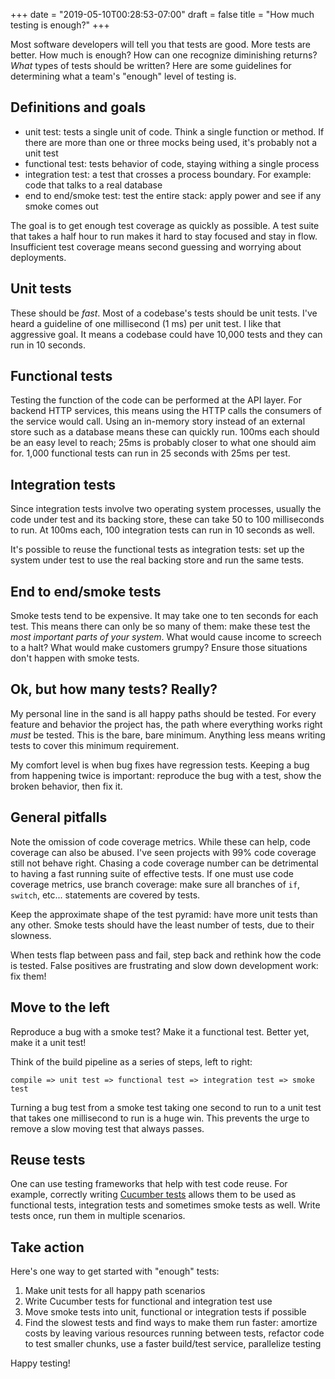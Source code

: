 +++
date = "2019-05-10T00:28:53-07:00"
draft = false
title = "How much testing is enough?"
+++

Most software developers will tell you that tests are good. More tests are better. How much is enough? How can one recognize diminishing returns? *What* types of tests should be written? Here are some guidelines for determining what a team's "enough" level of testing is.

<!--more-->

## Definitions and goals

* unit test: tests a single unit of code. Think a single function or method. If there are more than one or three mocks being used, it's probably not a unit test
* functional test: tests behavior of code, staying withing a single process
* integration test: a test that crosses a process boundary. For example: code that talks to a real database
* end to end/smoke test: test the entire stack: apply power and see if any smoke comes out

The goal is to get enough test coverage as quickly as possible. A test suite that takes a half hour to run makes it hard to stay focused and stay in flow. Insufficient test coverage means second guessing and worrying about deployments.

## Unit tests

These should be *fast*. Most of a codebase's tests should be unit tests. I've heard a guideline of one millisecond (1 ms) per unit test. I like that aggressive goal. It means a codebase could have 10,000 tests and they can run in 10 seconds.

## Functional tests

Testing the function of the code can be performed at the API layer. For backend HTTP services, this means using the HTTP calls the consumers of the service would call. Using an in-memory story instead of an external store such as a database means these can quickly run. 100ms each should be an easy level to reach; 25ms is probably closer to what one should aim for. 1,000 functional tests can run in 25 seconds with 25ms per test.

## Integration tests

Since integration tests involve two operating system processes, usually the code under test and its backing store, these can take 50 to 100 milliseconds to run. At 100ms each, 100 integration tests can run in 10 seconds as well.

It's possible to reuse the functional tests as integration tests: set up the system under test to use the real backing store and run the same tests.

## End to end/smoke tests

Smoke tests tend to be expensive. It may take one to ten seconds for each test. This means there can only be so many of them: make these test the *most important parts of your system*. What would cause income to screech to a halt? What would make customers grumpy? Ensure those situations don't happen with smoke tests.

## Ok, but how many tests? Really?

My personal line in the sand is all happy paths should be tested. For every feature and behavior the project has, the path where everything works right *must* be tested. This is the bare, bare minimum. Anything less means writing tests to cover this minimum requirement.

My comfort level is when bug fixes have regression tests. Keeping a bug from happening twice is important: reproduce the bug with a test, show the broken behavior, then fix it.

## General pitfalls

Note the omission of code coverage metrics. While these can help, code coverage can also be abused. I've seen projects with 99% code coverage still not behave right. Chasing a code coverage number can be detrimental to having a fast running suite of effective tests. If one must use code coverage metrics, use branch coverage: make sure all branches of `if`, `switch`, etc... statements are covered by tests.

Keep the approximate shape of the test pyramid: have more unit tests than any other. Smoke tests should have the least number of tests, due to their slowness.

When tests flap between pass and fail, step back and rethink how the code is tested. False positives are frustrating and slow down development work: fix them!

## Move to the left

Reproduce a bug with a smoke test? Make it a functional test. Better yet, make it a unit test!

Think of the build pipeline as a series of steps, left to right:

`compile => unit test => functional test => integration test => smoke test`

Turning a bug test from a smoke test taking one second to run to a unit test that takes one millisecond to run is a huge win. This prevents the urge to remove a slow moving test that always passes.

## Reuse tests

One can use testing frameworks that help with test code reuse. For example, correctly writing [Cucumber tests](https://cucumber.io/) allows them to be used as functional tests, integration tests and sometimes smoke tests as well. Write tests once, run them in multiple scenarios.

## Take action

Here's one way to get started with "enough" tests:

1. Make unit tests for all happy path scenarios
2. Write Cucumber tests for functional and integration test use
3. Move smoke tests into unit, functional or integration tests if possible
4. Find the slowest tests and find ways to make them run faster: amortize costs by leaving various resources running between tests, refactor code to test smaller chunks, use a faster build/test service, parallelize testing

Happy testing!
